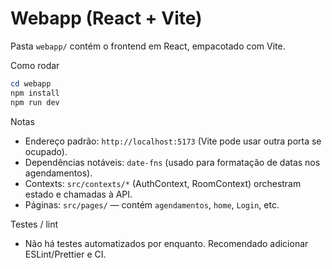 # Webapp (React + Vite)

Pasta `webapp/` contém o frontend em React, empacotado com Vite.

Como rodar

```powershell
cd webapp
npm install
npm run dev
```

Notas

- Endereço padrão: `http://localhost:5173` (Vite pode usar outra porta se ocupado).
- Dependências notáveis: `date-fns` (usado para formatação de datas nos agendamentos).
- Contexts: `src/contexts/*` (AuthContext, RoomContext) orchestram estado e chamadas à API.
- Páginas: `src/pages/` — contém `agendamentos`, `home`, `Login`, etc.

Testes / lint

- Não há testes automatizados por enquanto. Recomendado adicionar ESLint/Prettier e CI.
